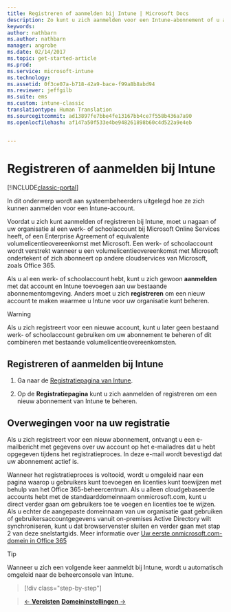 ```yaml
---
title: Registreren of aanmelden bij Intune | Microsoft Docs
description: Zo kunt u zich aanmelden voor een Intune-abonnement of u aanmelden om met uw abonnement aan de slag te gaan
keywords: 
author: nathbarn
ms.author: nathbarn
manager: angrobe
ms.date: 02/14/2017
ms.topic: get-started-article
ms.prod: 
ms.service: microsoft-intune
ms.technology: 
ms.assetid: 0f3ce07a-b718-42a9-bace-f99a8b8abd94
ms.reviewer: jeffgilb
ms.suite: ems
ms.custom: intune-classic
translationtype: Human Translation
ms.sourcegitcommit: ad13897fe7bbe4fe13167bb4ce7f558b436a7a90
ms.openlocfilehash: af147a50f533e4be948261898b60c4d522a9e4eb


---
```



# <a name="sign-up-or-sign-in-to-intune"></a>Registreren of aanmelden bij Intune

[!INCLUDE[classic-portal](../includes/classic-portal.md)]

In dit onderwerp wordt aan systeembeheerders uitgelegd hoe ze zich kunnen aanmelden voor een Intune-account.

Voordat u zich kunt aanmelden of registreren bij Intune, moet u nagaan of uw organisatie al een werk- of schoolaccount bij Microsoft Online Services heeft, of een Enterprise Agreement of equivalente volumelicentieovereenkomst met Microsoft. Een werk- of schoolaccount wordt verstrekt wanneer u een volumelicentieovereenkomst met Microsoft ondertekent of zich abonneert op andere cloudservices van Microsoft, zoals Office 365.

Als u al een werk- of schoolaccount hebt, kunt u zich gewoon **aanmelden** met dat account en Intune toevoegen aan uw bestaande abonnementomgeving. Anders moet u zich **registreren** om een nieuw account te maken waarmee u Intune voor uw organisatie kunt beheren.

>[!WARNING]
>Als u zich registreert voor een nieuwe account, kunt u later geen bestaand werk- of schoolaccount gebruiken om uw abonnement te beheren of dit combineren met bestaande volumelicentieovereenkomsten.

## <a name="how-to-sign-up-or-sign-in-to-intune"></a>Registreren of aanmelden bij Intune

1.  Ga naar de [Registratiepagina van Intune](https://portal.office.com/Signup/Signup.aspx?OfferId=40BE278A-DFD1-470a-9EF7-9F2596EA7FF9&dl=INTUNE_A&ali=1#0%20).

2.  Op de **Registratiepagina** kunt u zich aanmelden of registreren om een nieuw abonnement van Intune te beheren.

## <a name="post-sign-up-considerations"></a>Overwegingen voor na uw registratie
Als u zich registreert voor een nieuw abonnement, ontvangt u een e-mailbericht met gegevens over uw account op het e-mailadres dat u hebt opgegeven tijdens het registratieproces. In deze e-mail wordt bevestigd dat uw abonnement actief is.

Wanneer het registratieproces is voltooid, wordt u omgeleid naar een pagina waarop u gebruikers kunt toevoegen en licenties kunt toewijzen met behulp van het Office 365-beheercentrum. Als u alleen cloudgebaseerde accounts hebt met de standaarddomeinnaam onmicrosoft.com, kunt u direct verder gaan om gebruikers toe te voegen en licenties toe te wijzen. Als u echter de aangepaste domeinnaam van uw organisatie gaat gebruiken of gebruikersaccountgegevens vanuit on-premises Active Directory wilt synchroniseren, kunt u dat browservenster sluiten en verder gaan met stap 2 van deze snelstartgids. Meer informatie over [Uw eerste onmicrosoft.com-domein in Office 365](https://support.office.com/en-us/article/About-your-initial-onmicrosoft-com-domain-in-Office-365-B9FC3018-8844-43F3-8DB1-1B3A8E9CFD5A?ui=en-US&rs=en-US&ad=US)

>[!TIP]
> Wanneer u zich een volgende keer aanmeldt bij Intune, wordt u automatisch omgeleid naar de beheerconsole van Intune.


>[!div class="step-by-step"]

>[&larr; **Vereisten**](.\what-to-know-before-you-start-microsoft-intune.md)     [**Domeininstellingen** &rarr;](.\start-with-a-paid-subscription-to-microsoft-intune-step-2.md)  



<!--HONumber=Feb17_HO3-->



